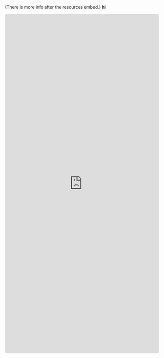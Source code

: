 (There is more info after the resources embed.)
<b> hi </b>

<iframe style="border-radius: 5px;" height="1110" width="100%" frameborder="0" src="https://beta.widgetbot.io/embed/333058206198661132/333130753296564227/0002/?lang=en" />
